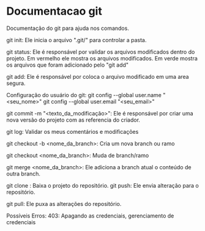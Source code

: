 # Documentacao git
Documentação do git para ajuda nos comandos.

git init: Ele inicia o arquivo ".git/" para controlar a pasta.

git status: Ele é responsável por validar os arquivos modificados dentro do projeto. Em vermelho ele mostra os arquivos modificados. Em verde mostra os arquivos que foram adicionado pelo "git add"

git add: Ele é responsável por coloca o arquivo modificado em uma area segura.

Configuração do usuário do git: git config --global user.name "<seu_nome>" git config --global user.email "<seu_email>"

git commit -m "<texto_da_modificação>": Ele é responsável por criar uma nova versão do projeto com as referencia do criador.

git log: Validar os meus comentários e modificações

git checkout -b <nome_da_branch>: Cria um nova branch ou ramo

git checkout <nome_da_branch>: Muda de branch/ramo

git merge <nome_da_branch>: Ele adiciona a branch atual o conteúdo de outra branch.

git clone : Baixa o projeto do repositório. git push: Ele envia alteração para o repositório.

git pull: Ele puxa as alterações do repositório.

Possíveis Erros: 403: Apagando as credenciais, gerenciamento de credenciais


